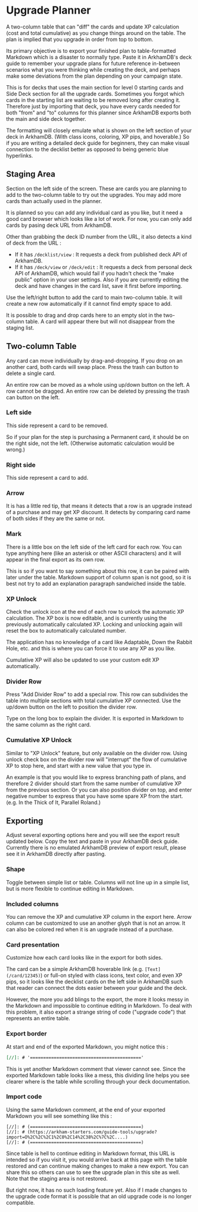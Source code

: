 # Upgrade Planner

A two-column table that can "diff" the cards and update XP calculation (cost and total cumulative) as you change things around on the table. The plan is implied that you upgrade in order from top to bottom.

Its primary objective is to export your finished plan to table-formatted Markdown which is a disaster to normally type. Paste it in ArkhamDB's deck guide to remember your upgrade plans for future reference in-between scenarios what you were thinking while creating the deck, and perhaps make some deviations from the plan depending on your campaign state.

This is for decks that uses the main section for level 0 starting cards and Side Deck section for all the upgrade cards. Sometimes you forgot which cards in the starting list are waiting to be removed long after creating it. Therefore just by importing that deck, you have every cards needed for both "from" and "to" columns for this planner since ArkhamDB exports both the main and side deck together.

The formatting will closely emulate what is shown on the left section of your deck in ArkhamDB. (With class icons, coloring, XP pips, and hoverable.) So if you are writing a detailed deck guide for beginners, they can make visual connection to the decklist better as opposed to being generic blue hyperlinks.

## Staging Area

Section on the left side of the screen. These are cards you are planning to add to the two-column table to try out the upgrades. You may add more cards than actually used in the planner.

It is planned so you can add any individual card as you like, but it need a good card browser which looks like a lot of work. For now, you can only add cards by pasing deck URL from ArkhamDB.

Other than grabbing the deck ID number from the URL, it also detects a kind of deck from the URL :

- If it has `/decklist/view` : It requests a deck from published deck API of ArkhamDB.
- If it has `/deck/view` or `/deck/edit` : It requests a deck from personal deck API of ArkhamDB, which would fail if you hadn't check the "make public" option in your user settings. Also if you are currently editing the deck and have changes in the card list, save it first before importing.

Use the left/right button to add the card to main two-column table. It will create a new row automatically if it cannot find empty space to add.

It is possible to drag and drop cards here to an empty slot in the two-column table. A card will appear there but will not disappear from the staging list.

## Two-column Table

Any card can move individually by drag-and-dropping. If you drop on an another card, both cards will swap place. Press the trash can button to delete a single card.

An entire row can be moved as a whole using up/down button on the left. A row cannot be dragged. An entire row can be deleted by pressing the trash can button on the left.

### Left side

This side represent a card to be removed.

So if your plan for the step is purchasing a Permanent card, it should be on the right side, not the left. (Otherwise automatic calculation would be wrong.)

### Right side

This side represent a card to add.

### Arrow

It is has a little red tip, that means it detects that a row is an upgrade instead of a purchase and may get XP discount. It detects by comparing card name of both sides if they are the same or not.

### Mark

There is a little box on the left side of the left card for each row. You can type anything here (like an asterisk or other ASCII characters) and it will appear in the final export as its own row.

This is so if you want to say something about this row, it can be paired with later under the table. Markdown support of column span is not good, so it is best not try to add an explanation paragraph sandwiched inside the table.

### XP Unlock

Check the unlock icon at the end of each row to unlock the automatic XP calculation. The XP box is now editable, and is currently using the previously automatically calculated XP. Locking and unlocking again will reset the box to automatically calculated number.

The application has no knowledge of a card like Adaptable, Down the Rabbit Hole, etc. and this is where you can force it to use any XP as you like.

Cumulative XP will also be updated to use your custom edit XP automatically.

### Divider Row

Press "Add Divider Row" to add a special row. This row can subdivides the table into multiple sections with total cumulative XP connected. Use the up/down button on the left to position the divider row.

Type on the long box to explain the divider. It is exported in Markdown to the same column as the right card.

### Cumulative XP Unlock

Similar to "XP Unlock" feature, but only available on the divider row. Using unlock check box on the divider row will "interrupt" the flow of cumulative XP to stop here, and start with a new value that you type in.

An example is that you would like to express branching path of plans, and therefore 2 divider should start from the same number of cumulative XP from the previous section. Or you can also position divider on top, and enter negative number to express that you have some spare XP from the start. (e.g. In the Thick of It, Parallel Roland.)

## Exporting

Adjust several exporting options here and you will see the export result updated below. Copy the text and paste in your ArkhamDB deck guide. Currently there is no emulated ArkhamDB preview of export result, please see it in ArkhamDB directly after pasting.

### Shape

Toggle between simple list or table. Columns will not line up in a simple list, but is more flexible to continue editing in Markdown.

### Included columns

You can remove the XP and cumulative XP column in the export here. Arrow column can be customized to use an another glyph that is not an arrow. It can also be colored red when it is an upgrade instead of a purchase.

### Card presentation

Customize how each card looks like in the export for both sides.

The card can be a simple ArkhamDB hoverable link (e.g. `[Text](/card/12345)`) or full-on styled with class icons, text color, and even XP pips, so it looks like the decklist cards on the left side in ArkhamDB such that reader can connect the dots easier between your guide and the deck.

However, the more you add blings to the export, the more it looks messy in the Markdown and impossible to continue editing in Markdown. To deal with this problem, it also export a strange string of code ("upgrade code") that represents an entire table.

### Export border

At start and end of the exported Markdown, you might notice this :

```md
[//]: # '=========================================='
```

This is yet another Markdown comment that viewer cannot see. Since the exported Markdown table looks like a mess, this dividing line helps you see clearer where is the table while scrolling through your deck documentation.

### Import code

Using the same Markdown comment, at the end of your exported Markdown you will see something like this :

```
[//]: # (==========================================)
[//]: # (https://arkham-starters.com/guide-tools/upgrade?import=O%2C%2C%2C1%2C0%2C14%2C38%2C%7C%2C....)
[//]: # (==========================================)
```

Since table is hell to continue editing in Markdown format, this URL is intended so if you visit it, you would arrive back at this page with the table restored and can continue making changes to make a new export. You can share this so others can use to see the upgrade plan in this site as well. Note that the staging area is not restored.

But right now, it has no such loading feature yet. Also if I made changes to the upgrade code format it is possible that an old upgrade code is no longer compatible.
